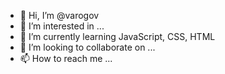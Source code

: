 - 👋 Hi, I’m @varogov
- 👀 I’m interested in ...
- 🌱 I’m currently learning JavaScript, CSS, HTML
- 💞️ I’m looking to collaborate on ...
- 📫 How to reach me ...

<!---
varogov/varogov is a ✨ special ✨ repository because its `README.md` (this file) appears on your GitHub profile.
You can click the Preview link to take a look at your changes.
--->
